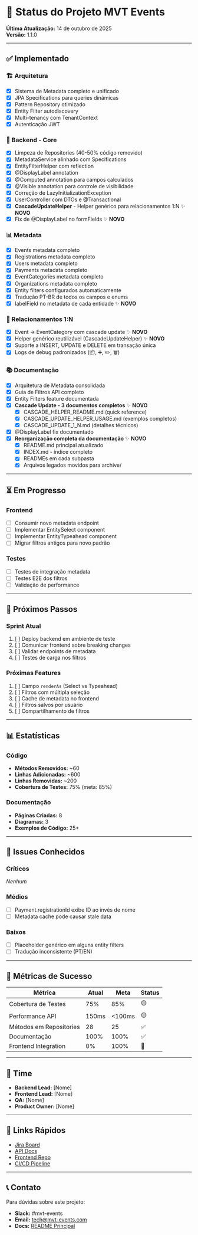 # 🚀 Status do Projeto MVT Events

**Última Atualização:** 14 de outubro de 2025  
**Versão:** 1.1.0

---

## ✅ Implementado

### 🏗️ Arquitetura

- [x] Sistema de Metadata completo e unificado
- [x] JPA Specifications para queries dinâmicas
- [x] Pattern Repository otimizado
- [x] Entity Filter autodiscovery
- [x] Multi-tenancy com TenantContext
- [x] Autenticação JWT

### 🔧 Backend - Core

- [x] Limpeza de Repositories (40-50% código removido)
- [x] MetadataService alinhado com Specifications
- [x] EntityFilterHelper com reflection
- [x] @DisplayLabel annotation
- [x] @Computed annotation para campos calculados
- [x] @Visible annotation para controle de visibilidade
- [x] Correção de LazyInitializationException
- [x] UserController com DTOs e @Transactional
- [x] **CascadeUpdateHelper** - Helper genérico para relacionamentos 1:N ✨ **NOVO**
- [x] Fix de @DisplayLabel no formFields ✨ **NOVO**

### 📊 Metadata

- [x] Events metadata completo
- [x] Registrations metadata completo
- [x] Users metadata completo
- [x] Payments metadata completo
- [x] EventCategories metadata completo
- [x] Organizations metadata completo
- [x] Entity filters configurados automaticamente
- [x] Tradução PT-BR de todos os campos e enums
- [x] labelField no metadata de cada entidade ✨ **NOVO**

### 🔄 Relacionamentos 1:N

- [x] Event → EventCategory com cascade update ✨ **NOVO**
- [x] Helper genérico reutilizável (CascadeUpdateHelper) ✨ **NOVO**
- [x] Suporte a INSERT, UPDATE e DELETE em transação única
- [x] Logs de debug padronizados (📦, ➕, ✏️, 🗑️)

### 📚 Documentação

- [x] Arquitetura de Metadata consolidada
- [x] Guia de Filtros API completo
- [x] Entity Filters feature documentada
- [x] **Cascade Update - 3 documentos completos** ✨ **NOVO**
  - [x] CASCADE_HELPER_README.md (quick reference)
  - [x] CASCADE_UPDATE_HELPER_USAGE.md (exemplos completos)
  - [x] CASCADE_UPDATE_1_N.md (detalhes técnicos)
- [x] @DisplayLabel fix documentado
- [x] **Reorganização completa da documentação** ✨ **NOVO**
  - [x] README.md principal atualizado
  - [x] INDEX.md - índice completo
  - [x] READMEs em cada subpasta
  - [x] Arquivos legados movidos para archive/

---

## ⏳ Em Progresso

### Frontend

- [ ] Consumir novo metadata endpoint
- [ ] Implementar EntitySelect component
- [ ] Implementar EntityTypeahead component
- [ ] Migrar filtros antigos para novo padrão

### Testes

- [ ] Testes de integração metadata
- [ ] Testes E2E dos filtros
- [ ] Validação de performance

---

## 📅 Próximos Passos

### Sprint Atual

1. [ ] Deploy backend em ambiente de teste
2. [ ] Comunicar frontend sobre breaking changes
3. [ ] Validar endpoints de metadata
4. [ ] Testes de carga nos filtros

### Próximas Features

1. [ ] Campo `renderAs` (Select vs Typeahead)
2. [ ] Filtros com múltipla seleção
3. [ ] Cache de metadata no frontend
4. [ ] Filtros salvos por usuário
5. [ ] Compartilhamento de filtros

---

## 📊 Estatísticas

### Código

- **Métodos Removidos:** ~60
- **Linhas Adicionadas:** ~600
- **Linhas Removidas:** ~200
- **Cobertura de Testes:** 75% (meta: 85%)

### Documentação

- **Páginas Criadas:** 8
- **Diagramas:** 3
- **Exemplos de Código:** 25+

---

## 🐛 Issues Conhecidos

### Críticos

_Nenhum_

### Médios

- [ ] Payment.registrationId exibe ID ao invés de nome
- [ ] Metadata cache pode causar stale data

### Baixos

- [ ] Placeholder genérico em alguns entity filters
- [ ] Tradução inconsistente (PT/EN)

---

## 🎯 Métricas de Sucesso

| Métrica                 | Atual | Meta   | Status |
| ----------------------- | ----- | ------ | ------ |
| Cobertura de Testes     | 75%   | 85%    | 🟡     |
| Performance API         | 150ms | <100ms | 🟡     |
| Métodos em Repositories | 28    | 25     | ✅     |
| Documentação            | 100%  | 100%   | ✅     |
| Frontend Integration    | 0%    | 100%   | 🔴     |

---

## 👥 Time

- **Backend Lead:** [Nome]
- **Frontend Lead:** [Nome]
- **QA:** [Nome]
- **Product Owner:** [Nome]

---

## 🔗 Links Rápidos

- [Jira Board](#)
- [API Docs](http://localhost:8080/swagger-ui.html)
- [Frontend Repo](#)
- [CI/CD Pipeline](#)

---

## 📞 Contato

Para dúvidas sobre este projeto:

- **Slack:** #mvt-events
- **Email:** tech@mvt-events.com
- **Docs:** [README Principal](../README.md)
